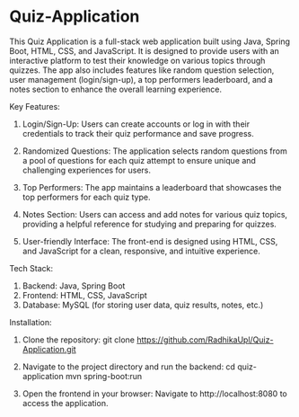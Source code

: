 # Quiz-Application

This Quiz Application is a full-stack web application built using Java, Spring Boot, HTML, CSS, and JavaScript. It is designed to provide users with an interactive platform to test their knowledge on various topics through quizzes. The app also includes features like random question selection, user management (login/sign-up), a top performers leaderboard, and a notes section to enhance the overall learning experience.

Key Features:

1) Login/Sign-Up:
Users can create accounts or log in with their credentials to track their quiz performance and save progress.

2) Randomized Questions:
The application selects random questions from a pool of questions for each quiz attempt to ensure unique and challenging experiences for users.

3) Top Performers:
The app maintains a leaderboard that showcases the top performers for each quiz type.

4) Notes Section:
Users can access and add notes for various quiz topics, providing a helpful reference for studying and preparing for quizzes.

5) User-friendly Interface:
The front-end is designed using HTML, CSS, and JavaScript for a clean, responsive, and intuitive experience.

Tech Stack:
1) Backend: Java, Spring Boot
2) Frontend: HTML, CSS, JavaScript
3) Database: MySQL (for storing user data, quiz results, notes, etc.)

Installation:

1) Clone the repository:
git clone https://github.com/RadhikaUpl/Quiz-Application.git

2) Navigate to the project directory and run the backend:
cd quiz-application
mvn spring-boot:run

3) Open the frontend in your browser:
Navigate to http://localhost:8080 to access the application.

